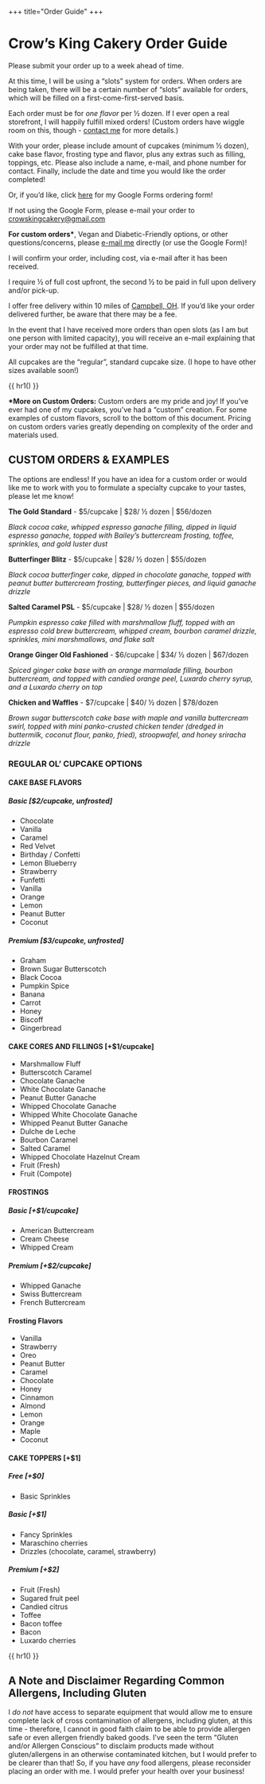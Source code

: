 +++
title="Order Guide"
+++

# Crow’s King Cakery Order Guide

Please submit your order up to a week ahead of time.

At this time, I will be using a “slots” system for orders. When orders are being taken, there will be a certain number of “slots” available for orders, which will be filled on a first-come-first-served basis.

Each order must be for *one flavor* per ½ dozen. If I ever open a real storefront, I will happily fulfill mixed orders! (Custom orders have wiggle room on this, though - [contact me](mailto:crowskingcakery@gmail.com) for more details.)

With your order, please include amount of cupcakes (minimum ½ dozen), cake base flavor, frosting type and flavor, plus any extras such as filling, toppings, etc. Please also include a name, e-mail, and phone number for contact. Finally, include the date and time you would like the order completed! 

Or, if you’d like, click [here](https://forms.gle/WjgAkxqxNVVnnx3i8) for my Google Forms ordering form!

If not using the Google Form, please e-mail your order to [crowskingcakery@gmail.com](mailto:crowskingcakery@gmail.com)

**For custom orders\***, Vegan and Diabetic-Friendly options, or other questions/concerns, please [e-mail me](mailto:crowskingcakery@gmail.com) directly (or use the Google Form)!

I will confirm your order, including cost, via e-mail after it has been received. 

I require ½ of full cost upfront, the second ½ to be paid in full upon delivery and/or pick-up.

I offer free delivery within 10 miles of [Campbell, OH](https://www.google.com/maps/place/Campbell,+OH/@41.0764609,-80.6291194,13z/data=!4m6!3m5!1s0x8833ee4ab02e45fb:0x730ed5e49d60ce40!8m2!3d41.0783918!4d-80.5992396!16zL20vMHlfNjg?entry=ttu). If you’d like your order delivered further, be aware that there may be a fee.

 In the event that I have received more orders than open slots (as I am but one person with limited capacity), you will receive an e-mail explaining that your order may not be fulfilled at that time.

All cupcakes are the “regular”, standard cupcake size. (I hope to have other sizes available soon!)

{{ hr1() }}

**\*More on Custom Orders:** Custom orders are my pride and joy! If you’ve ever had one of my cupcakes, you’ve had a “custom” creation. For some examples of custom flavors, scroll to the bottom of this document. Pricing on custom orders varies greatly depending on complexity of the order and materials used.

## CUSTOM ORDERS & EXAMPLES

The options are endless! If you have an idea for a custom order or would like me to work with you to formulate a specialty cupcake to your tastes, please let me know!

**The Gold Standard** - $5/cupcake | $28/ ½ dozen | $56/dozen

*Black cocoa cake, whipped espresso ganache filling, dipped in liquid espresso ganache, topped with Bailey’s buttercream frosting, toffee, sprinkles, and gold luster dust*


**Butterfinger Blitz** - $5/cupcake | $28/ ½ dozen | $55/dozen

*Black cocoa butterfinger cake, dipped in chocolate ganache, topped with peanut butter buttercream frosting, butterfinger pieces, and liquid ganache drizzle*

**Salted Caramel PSL** - $5/cupcake | $28/ ½ dozen | $55/dozen

*Pumpkin espresso cake filled with marshmallow fluff, topped with an espresso cold brew buttercream, whipped cream, bourbon caramel drizzle, sprinkles, mini marshmallows, and flake salt*

**Orange Ginger Old Fashioned** - $6/cupcake | $34/ ½ dozen | $67/dozen

*Spiced ginger cake base with an orange marmalade filling, bourbon buttercream, and topped with candied orange peel, Luxardo cherry syrup, and a Luxardo cherry on top*

**Chicken and Waffles** - $7/cupcake | $40/ ½ dozen | $78/dozen

*Brown sugar butterscotch cake base with maple and vanilla buttercream swirl, topped with mini panko-crusted chicken tender (dredged in buttermilk, coconut flour, panko, fried), stroopwafel, and honey sriracha drizzle*

### REGULAR OL’ CUPCAKE OPTIONS

#### CAKE BASE FLAVORS

##### Basic [$2/cupcake, unfrosted]

- Chocolate
- Vanilla
- Caramel
- Red Velvet
- Birthday / Confetti
- Lemon Blueberry
- Strawberry
- Funfetti
- Vanilla
- Orange
- Lemon
- Peanut Butter
- Coconut

##### Premium [$3/cupcake, unfrosted]

- Graham
- Brown Sugar Butterscotch
- Black Cocoa
- Pumpkin Spice
- Banana
- Carrot
- Honey
- Biscoff
- Gingerbread

#### CAKE CORES AND FILLINGS [+$1/cupcake]

- Marshmallow Fluff
- Butterscotch Caramel
- Chocolate Ganache
- White Chocolate Ganache
- Peanut Butter Ganache
- Whipped Chocolate Ganache
- Whipped White Chocolate Ganache
- Whipped Peanut Butter Ganache
- Dulche de Leche
- Bourbon Caramel
- Salted Caramel
- Whipped Chocolate Hazelnut Cream
- Fruit (Fresh)
- Fruit (Compote)

#### FROSTINGS

##### Basic [+$1/cupcake]

- American Buttercream
- Cream Cheese
- Whipped Cream

##### Premium [+$2/cupcake]

- Whipped Ganache
- Swiss Buttercream
- French Buttercream

#### Frosting Flavors

- Vanilla
- Strawberry
- Oreo
- Peanut Butter
- Caramel
- Chocolate
- Honey
- Cinnamon
- Almond
- Lemon
- Orange
- Maple
- Coconut

#### CAKE TOPPERS [+$1]

##### Free [+$0]

- Basic Sprinkles

##### Basic [+$1]

- Fancy Sprinkles
- Maraschino cherries
- Drizzles (chocolate, caramel, strawberry)

##### Premium [+$2]

- Fruit (Fresh)
- Sugared fruit peel
- Candied citrus
- Toffee
- Bacon toffee
- Bacon
- Luxardo cherries

{{ hr1() }}

## A Note and Disclaimer Regarding Common Allergens, Including Gluten

I *do not* have access to separate equipment that would allow me to ensure complete lack of cross contamination of allergens, including gluten, at this time - therefore, I cannot in good faith claim to be able to provide allergen safe or even allergen friendly baked goods. I’ve seen the term “Gluten and/or Allergen Conscious” to disclaim products made without gluten/allergens in an otherwise contaminated kitchen, but I would prefer to be clearer than that! So, if you have *any* food allergens, please reconsider placing an order with me. I would prefer your health over your business!
